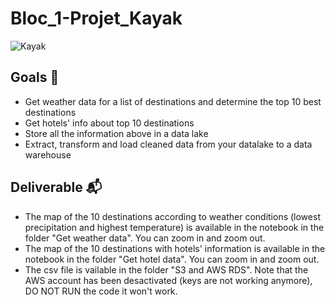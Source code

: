 # Bloc_1-Projet_Kayak

![Kayak](https://seekvectorlogo.com/wp-content/uploads/2018/01/kayak-vector-logo.png)

## Goals 🎯
* Get weather data for a list of destinations and determine the top 10 best destinations 
* Get hotels' info about top 10 destinations
* Store all the information above in a data lake
* Extract, transform and load cleaned data from your datalake to a data warehouse

## Deliverable 📬
* The map of the 10 destinations according to weather conditions (lowest precipitation and highest temperature) is available in the notebook in the folder "Get weather data". You can zoom in and zoom out.
* The map of the 10 destinations with hotels' information is available in the notebook in the folder "Get hotel data". You can zoom in and zoom out.
* The csv file is vailable in the folder "S3 and AWS RDS". Note that the AWS account has been desactivated (keys are not working anymore), DO NOT RUN the code it won't work.

